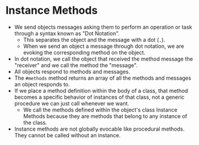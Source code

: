 # Instance Methods

- We send objects messages asking them to perform an operation or task through a syntax known as "Dot Notation".
  - This separates the object and the message with a dot (`.`).
  - When we send an object a message through dot notation, we are evoking the corresponding method on the object.
- In dot notation, we call the object that received the method message the "receiver" and we call the method the "message".
- All objects respond to methods and messages.
- The `#methods` method returns an array of all the methods and messages an object responds to.
- If we place a method definition within the body of a class, that method becomes a specific behavior of instances of that class, not a generic procedure we can just call whenever we want.
  - We call the methods defined within the object's class Instance Methods because they are methods that belong to any instance of the class.
- Instance methods are not globally evocable like procedural methods. They cannot be called without an instance.